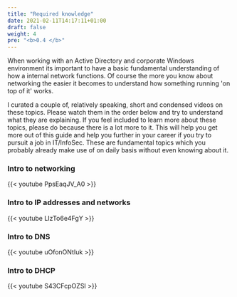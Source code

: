 ```yaml
---
title: "Required knowledge"
date: 2021-02-11T14:17:11+01:00
draft: false
weight: 4
pre: "<b>0.4 </b>"
---
```


When working with an Active Directory and corporate Windows environment its important to have a basic fundamental understanding of how a internal network functions. Of course the more you know about networking the easier it becomes to understand how something running 'on top of it' works.

I curated a couple of, relatively speaking, short and condensed videos on these topics. Please watch them in the order below and try to understand what they are explaining. If you feel included to learn more about these topics, please do because there is a lot more to it. This will help you get more out of this guide and help you further in your career if you try to pursuit a job in IT/InfoSec. These are fundamental topics which you probably already make use of on daily basis without even knowing about it.

### Intro to networking

{{< youtube PpsEaqJV_A0 >}}

### Intro to IP addresses and networks

{{< youtube LIzTo6e4FgY >}}

### Intro to DNS

{{< youtube uOfonONtIuk >}}

### Intro to DHCP

{{< youtube S43CFcpOZSI >}}
